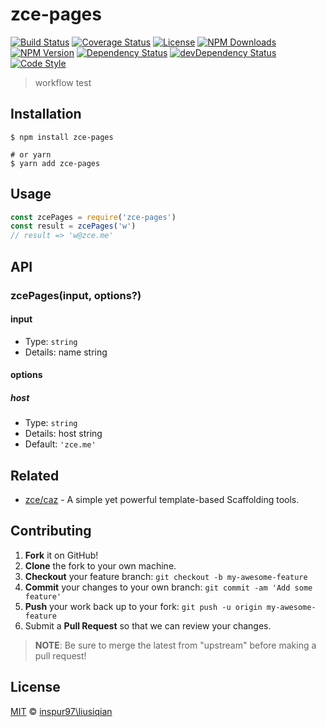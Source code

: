 # zce-pages

[![Build Status][actions-img]][actions-url]
[![Coverage Status][codecov-img]][codecov-url]
[![License][license-img]][license-url]
[![NPM Downloads][downloads-img]][downloads-url]
[![NPM Version][version-img]][version-url]
[![Dependency Status][dependency-img]][dependency-url]
[![devDependency Status][devdependency-img]][devdependency-url]
[![Code Style][style-img]][style-url]

> workflow test

## Installation

```shell
$ npm install zce-pages

# or yarn
$ yarn add zce-pages
```

## Usage

<!-- TODO: Introduction of Usage -->

```javascript
const zcePages = require('zce-pages')
const result = zcePages('w')
// result => 'w@zce.me'
```

## API

<!-- TODO: Introduction of API -->

### zcePages(input, options?)

#### input

- Type: `string`
- Details: name string

#### options

##### host

- Type: `string`
- Details: host string
- Default: `'zce.me'`

## Related

- [zce/caz](https://github.com/zce/caz) - A simple yet powerful template-based Scaffolding tools.

## Contributing

1. **Fork** it on GitHub!
2. **Clone** the fork to your own machine.
3. **Checkout** your feature branch: `git checkout -b my-awesome-feature`
4. **Commit** your changes to your own branch: `git commit -am 'Add some feature'`
5. **Push** your work back up to your fork: `git push -u origin my-awesome-feature`
6. Submit a **Pull Request** so that we can review your changes.

> **NOTE**: Be sure to merge the latest from "upstream" before making a pull request!

## License

[MIT](LICENSE) &copy; [inspur97\liusiqian](https://github.com/liusiqian0826/zce-pages.git)



[actions-img]: https://img.shields.io/github/workflow/status/lsq/zce-pages/CI
[actions-url]: https://github.com/lsq/zce-pages/actions
[codecov-img]: https://img.shields.io/codecov/c/github/lsq/zce-pages
[codecov-url]: https://codecov.io/gh/lsq/zce-pages
[license-img]: https://img.shields.io/github/license/lsq/zce-pages
[license-url]: https://github.com/lsq/zce-pages/blob/master/LICENSE
[downloads-img]: https://img.shields.io/npm/dm/zce-pages
[downloads-url]: https://npm.im/zce-pages
[version-img]: https://img.shields.io/npm/v/zce-pages
[version-url]: https://npm.im/zce-pages
[dependency-img]: https://img.shields.io/david/lsq/zce-pages
[dependency-url]: https://david-dm.org/lsq/zce-pages
[devdependency-img]: https://img.shields.io/david/dev/lsq/zce-pages
[devdependency-url]: https://david-dm.org/lsq/zce-pages?type=dev
[style-img]: https://img.shields.io/badge/code_style-standard-brightgreen
[style-url]: https://standardjs.com
